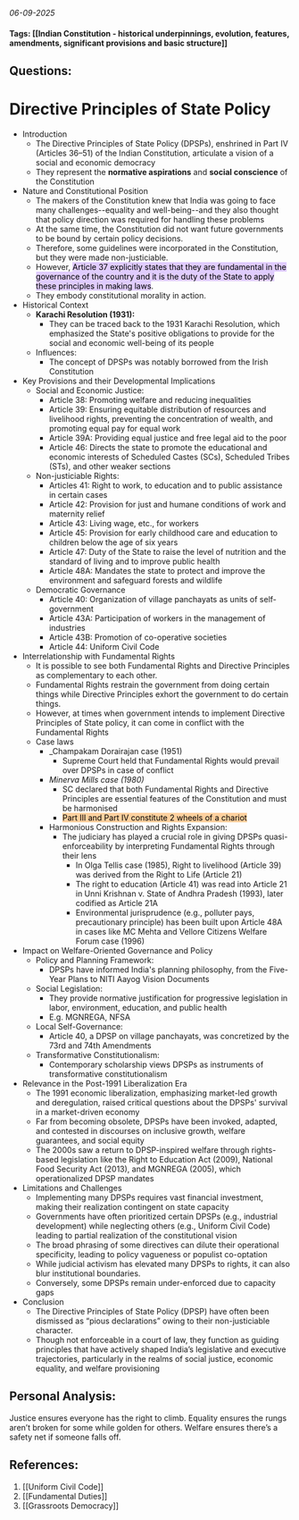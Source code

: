 *06-09-2025*
#### Tags: [[Indian Constitution - historical underpinnings, evolution, features, amendments, significant provisions and basic structure]]


## Questions:



# Directive Principles of State Policy

- Introduction
	- The Directive Principles of State Policy (DPSPs), enshrined in Part IV (Articles 36–51) of the Indian Constitution, articulate a vision of a social and economic democracy
	- They represent the **normative aspirations** and **social conscience** of the Constitution
- Nature and Constitutional Position
	- The makers of the Constitution knew that India was going to face many challenges--equality and well-being--and they also thought that policy direction was required for handling these problems
	- At the same time, the Constitution did not want future governments to be bound by certain policy decisions.
	- Therefore, some guidelines were incorporated in the Constitution, but they were made non-justiciable.
	- However, <mark style="background: #D2B3FFA6;">Article 37 explicitly states that they are fundamental in the governance of the country and it is the duty of the State to apply these principles in making laws</mark>.
	- They embody constitutional morality in action.
- Historical Context
	- **Karachi Resolution (1931):** 
		- They can be traced back to the 1931 Karachi Resolution, which emphasized the State's positive obligations to provide for the social and economic well-being of its people
	- Influences: 
		- The concept of DPSPs was notably borrowed from the Irish Constitution
- Key Provisions and their Developmental Implications
	- Social and Economic Justice:
		- Article 38: Promoting welfare and reducing inequalities
		- Article 39: Ensuring equitable distribution of resources and livelihood rights, preventing the concentration of wealth, and promoting equal pay for equal work
		- Article 39A: Providing equal justice and free legal aid to the poor
		- Article 46: Directs the state to promote the educational and economic interests of Scheduled Castes (SCs), Scheduled Tribes (STs), and other weaker sections
	- Non-justiciable Rights:
		- Articles 41: Right to work, to education and to public assistance in certain cases
		- Article 42: Provision for just and humane conditions of work and maternity relief
		- Article 43: Living wage, etc., for workers
		- Article 45: Provision for early childhood care and education to children below the age of six years
		- Article 47: Duty of the State to raise the level of nutrition and the standard of living and to improve public health
		- Article 48A: Mandates the state to protect and improve the environment and safeguard forests and wildlife
	- Democratic Governance
		- Article 40: Organization of village panchayats as units of self-government
		- Article 43A: Participation of workers in the management of industries
		- Article 43B: Promotion of co-operative societies
		- Article 44: Uniform Civil Code
- Interrelationship with Fundamental Rights
	- It is possible to see both Fundamental Rights and Directive Principles as complementary to each other.
	- Fundamental Rights restrain the government from doing certain things while Directive Principles exhort the government to do certain things.
	- However, at times when government intends to implement Directive Principles of State policy, it can come in conflict with the Fundamental Rights
	- Case laws
		- _Champakam Dorairajan case (1951) 
			- Supreme Court held that Fundamental Rights would prevail over DPSPs in case of conflict
		- *Minerva Mills case (1980)* 
			- SC declared that both Fundamental Rights and Directive Principles are essential features of the Constitution and must be harmonised
			- <mark style="background: #FFB86CA6;">Part III and Part IV constitute 2 wheels of a chariot </mark>
		- Harmonious Construction and Rights Expansion: 
			- The judiciary has played a crucial role in giving DPSPs quasi-enforceability by interpreting Fundamental Rights through their lens
				- In Olga Tellis case (1985), Right to livelihood (Article 39) was derived from the Right to Life (Article 21)
				- The right to education (Article 41) was read into Article 21 in Unni Krishnan v. State of Andhra Pradesh (1993), later codified as Article 21A
				- Environmental jurisprudence (e.g., polluter pays, precautionary principle) has been built upon Article 48A in cases like MC Mehta and Vellore Citizens Welfare Forum case (1996)
- Impact on Welfare-Oriented Governance and Policy
	- Policy and Planning Framework: 
		- DPSPs have informed India's planning philosophy, from the Five-Year Plans to NITI Aayog Vision Documents
	- Social Legislation: 
		- They provide normative justification for progressive legislation in labor, environment, education, and public health
		- E.g. MGNREGA, NFSA
	- Local Self-Governance: 
		- Article 40, a DPSP on village panchayats, was concretized by the 73rd and 74th Amendments
	- Transformative Constitutionalism: 
		- Contemporary scholarship views DPSPs as instruments of transformative constitutionalism
- Relevance in the Post-1991 Liberalization Era
	- The 1991 economic liberalization, emphasizing market-led growth and deregulation, raised critical questions about the DPSPs' survival in a market-driven economy
	- Far from becoming obsolete, DPSPs have been invoked, adapted, and contested in discourses on inclusive growth, welfare guarantees, and social equity
	- The 2000s saw a return to DPSP-inspired welfare through rights-based legislation like the Right to Education Act (2009), National Food Security Act (2013), and MGNREGA (2005), which operationalized DPSP mandates
-  Limitations and Challenges
	- Implementing many DPSPs requires vast financial investment, making their realization contingent on state capacity
	- Governments have often prioritized certain DPSPs (e.g., industrial development) while neglecting others (e.g., Uniform Civil Code) leading to partial realization of the constitutional vision
	- The broad phrasing of some directives can dilute their operational specificity, leading to policy vagueness or populist co-optation
	- While judicial activism has elevated many DPSPs to rights, it can also blur institutional boundaries. 
	- Conversely, some DPSPs remain under-enforced due to capacity gaps
- Conclusion
	- The Directive Principles of State Policy (DPSP) have often been dismissed as “pious declarations” owing to their non-justiciable character.
	- Though not enforceable in a court of law, they function as guiding principles that have actively shaped India’s legislative and executive trajectories, particularly in the realms of social justice, economic equality, and welfare provisioning




## Personal Analysis:

Justice ensures everyone has the right to climb.
Equality ensures the rungs aren’t broken for some while golden for others.
Welfare ensures there’s a safety net if someone falls off.
## References:

1. [[Uniform Civil Code]]
2. [[Fundamental Duties]]
3. [[Grassroots Democracy]]